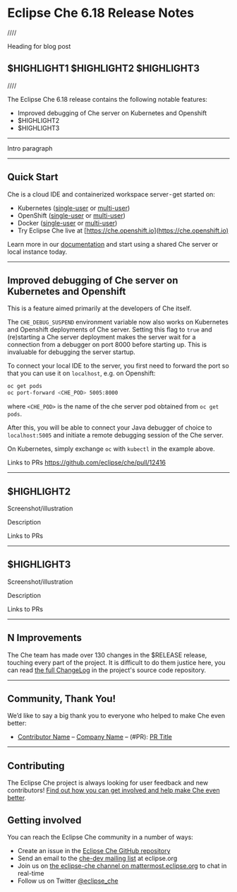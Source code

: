 # Eclipse Che 6.18 Release Notes

////

Heading for blog post

## $HIGHLIGHT1 $HIGHLIGHT2 $HIGHLIGHT3

////

The Eclipse Che 6.18 release contains the following notable features:
 
* Improved debugging of Che server on Kubernetes and Openshift
* $HIGHLIGHT2
* $HIGHLIGHT3

---

Intro paragraph

---

## Quick Start

Che is a cloud IDE and containerized workspace server - get started on:

* Kubernetes ([single-user](https://www.eclipse.org/che/docs/kubernetes-single-user.html) or [multi-user](https://www.eclipse.org/che/docs/kubernetes-multi-user.html))
* OpenShift ([single-user](https://www.eclipse.org/che/docs/openshift-single-user.html) or [multi-user](https://www.eclipse.org/che/docs/openshift-multi-user.html))
* Docker ([single-user](https://www.eclipse.org/che/docs/docker-single-user.html) or [multi-user](https://www.eclipse.org/che/docs/docker-multi-user.html))
* Try Eclipse Che live at [https://che.openshift.io](https://che.openshift.io)

Learn more in our [documentation](https://www.eclipse.org/che/docs/infra-support.html) and start using a shared Che server or local instance today.

---

## Improved debugging of Che server on Kubernetes and Openshift

This is a feature aimed primarily at the developers of Che itself.

The `CHE_DEBUG_SUSPEND` environment variable now also works on Kubernetes and Openshift deployments
of Che server. Setting this flag to `true` and (re)starting a Che server deployment makes the server
wait for a connection from a debugger on port 8000 before starting up. This is invaluable for
debugging the server startup. 

To connect your local IDE to the server, you first need to forward the port so that you can use it
on `localhost`, e.g. on Openshift:

```bash
oc get pods
oc port-forward <CHE_POD> 5005:8000

```

where `<CHE_POD>` is the name of the che server pod obtained from `oc get pods`.

After this, you will be able to connect your Java debugger of choice to `localhost:5005` and
initiate a remote debugging session of the Che server.

On Kubernetes, simply exchange `oc` with `kubectl` in the example above.

Links to PRs
https://github.com/eclipse/che/pull/12416

---

## $HIGHLIGHT2

Screenshot/illustration

Description

Links to PRs

---

## $HIGHLIGHT3

Screenshot/illustration

Description

Links to PRs

---

## N Improvements

The Che team has made over 130 changes in the $RELEASE release, touching every part of the project. It is difficult to do them justice here, you can read [the full ChangeLog](https://github.com/eclipse/che/blob/master/CHANGELOG.md#6130-2018-10-24) in the project's source code repository.

---

## Community, Thank You!

We’d like to say a big thank you to everyone who helped to make Che even better:

* [Contributor Name](<PROFILE_URL>) – [Company Name](<COMPANY_URL>) – (#PR): [PR Title](<PR_URL>)

---

## Contributing

The Eclipse Che project is always looking for user feedback and new contributors! [Find out how you can get involved and help make Che even better](https://github.com/eclipse/che/blob/master/CONTRIBUTING.md).

## Getting involved

You can reach the Eclipse Che community in a number of ways:

* Create an issue in the [Eclipse Che GitHub repository](https://github.com/eclipse/che/)
* Send an email to the [che-dev mailing list](https://accounts.eclipse.org/mailing-list/che-dev) at eclipse.org
* Join us on [the eclipse-che channel on mattermost.eclipse.org](https://mattermost.eclipse.org/eclipse/channels/eclipse-che) to chat in real-time
* Follow us on Twitter [@eclipse_che](https://twitter.com/eclipse_che)

